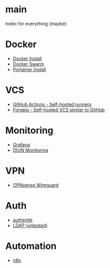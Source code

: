 <head>
  <link rel="shortcut icon" type="image/png" href="favicon.png?">
</head>

# main
Index for everything (maybe)

# Docker
- [Docker Install](/tutorials/setup/docker.md)
- [Docker Swarm](/tutorials/setup/docker-swarm.md)
- [Portainer Install](/tutorials/setup/portainer.md)

# VCS
- [GitHub Actions - Self-hosted runners](/tutorials/setup/github-runner.md)
- [Forgejo - Self-hosted VCS similar to GitHub](/tutorials/setup/forgejo.md)

# Monitoring
- [Grafana](/tutorials/setup/grafana.md)
- [DIUN Monitoring](/tutorials/setup/docker-image-update-notification.md)

# VPN
- [OPNsense Wireguard](/tutorials/configuration/opnsense-wireguard.md)

# Auth
- [authentik](/tutorials/setup/authentik.md)
- [LDAP (untested)](/tutorials/setup/ldap.md)

# Automation
- [n8n](/tutorials/setup/n8n.md)

